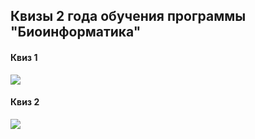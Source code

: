 ## Квизы 2 года обучения программы "Биоинформатика"

#### Квиз 1

![](https://github.com/Vladm0z/HSE-minor-bioinf/blob/main/Bioinformatics/3rd%20term/Main/Aut_Quiz/Quiz_1.png?raw=true)

#### Квиз 2

![](https://github.com/Vladm0z/HSE-minor-bioinf/blob/main/Bioinformatics/3rd%20term/Main/Aut_Quiz/Quiz_2.png?raw=true)
